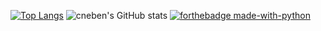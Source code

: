 [![Top Langs](https://github-readme-stats.vercel.app/api/top-langs/?username=cneben&layout=compact)](https://github.com/anuraghazra/github-readme-stats) ![cneben's GitHub stats](https://github-readme-stats.vercel.app/api?username=cneben&show_icons=true&theme=radical) [![forthebadge made-with-python](http://ForTheBadge.com/images/badges/made-with-python.svg)](https://www.python.org/)
